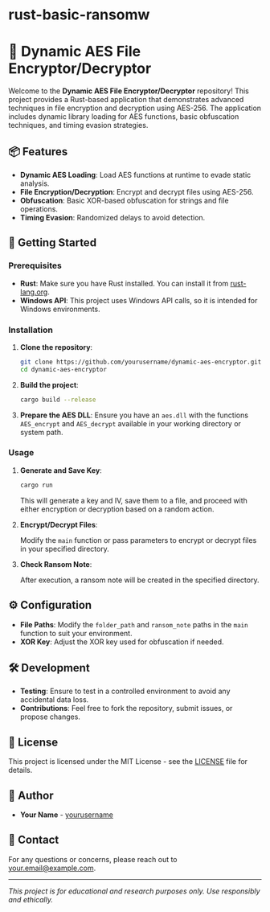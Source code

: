 # rust-basic-ransomw



# 🔐 Dynamic AES File Encryptor/Decryptor

Welcome to the **Dynamic AES File Encryptor/Decryptor** repository! This project provides a Rust-based application that demonstrates advanced techniques in file encryption and decryption using AES-256. The application includes dynamic library loading for AES functions, basic obfuscation techniques, and timing evasion strategies.

## 📦 Features

- **Dynamic AES Loading**: Load AES functions at runtime to evade static analysis.
- **File Encryption/Decryption**: Encrypt and decrypt files using AES-256.
- **Obfuscation**: Basic XOR-based obfuscation for strings and file operations.
- **Timing Evasion**: Randomized delays to avoid detection.

## 🚀 Getting Started

### Prerequisites

- **Rust**: Make sure you have Rust installed. You can install it from [rust-lang.org](https://www.rust-lang.org/tools/install).
- **Windows API**: This project uses Windows API calls, so it is intended for Windows environments.

### Installation

1. **Clone the repository**:

    ```bash
    git clone https://github.com/yourusername/dynamic-aes-encryptor.git
    cd dynamic-aes-encryptor
    ```

2. **Build the project**:

    ```bash
    cargo build --release
    ```

3. **Prepare the AES DLL**: Ensure you have an `aes.dll` with the functions `AES_encrypt` and `AES_decrypt` available in your working directory or system path.

### Usage

1. **Generate and Save Key**:

    ```bash
    cargo run
    ```

    This will generate a key and IV, save them to a file, and proceed with either encryption or decryption based on a random action.

2. **Encrypt/Decrypt Files**:

    Modify the `main` function or pass parameters to encrypt or decrypt files in your specified directory.

3. **Check Ransom Note**:

    After execution, a ransom note will be created in the specified directory.

## ⚙️ Configuration

- **File Paths**: Modify the `folder_path` and `ransom_note` paths in the `main` function to suit your environment.
- **XOR Key**: Adjust the XOR key used for obfuscation if needed.

## 🛠️ Development

- **Testing**: Ensure to test in a controlled environment to avoid any accidental data loss.
- **Contributions**: Feel free to fork the repository, submit issues, or propose changes.

## 📜 License

This project is licensed under the MIT License - see the [LICENSE](LICENSE) file for details.

## 👥 Author

- **Your Name** - [yourusername](https://github.com/yourusername)

## 📧 Contact

For any questions or concerns, please reach out to [your.email@example.com](mailto:your.email@example.com).

---

*This project is for educational and research purposes only. Use responsibly and ethically.*
